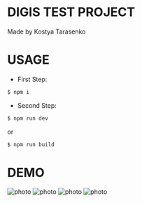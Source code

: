 # DIGIS TEST PROJECT
Made by Kostya Tarasenko
# USAGE
* First Step:
```sh
$ npm i
```
* Second Step:
```sh
$ npm run dev
```
or
```sh
$ npm run build
```
# DEMO
![photo](https://lh3.googleusercontent.com/lvn8k7c5Af7hvnXtBOG522dcZqWPomyxVMDqZ51xfCV33GHC8_gWvQaNLfSgMFE59IcmyERB9yk_Yz3q7Afeecn1-g15Q-aXw3AVEOcJtWCo4QqydY1MvK4k1WUb9E_ZWpOyhtYAVyRvX2EuyQDHiNpHnzSwrPZ-Di3w1pzx8Yi3lfEKst3Mn6buFGl6fH33POoQE71wgAtxJdFXEAGr-0BjA_NZGm0pF9ivi3Mp_r_dQCapajaOQwJsS6pLtG7rwJlZ6jN_3fclqOAXVkogVYxgByQMo2A3zCvlCm_kjrMXtlQnMlgyE9nbAP6_cmB2pYJ0zf-RnzLtn440Izqkof3UU-4ADkDb_0173bMCAb630AJ2YoIhNd_1PIciXu7Bez-U--xLXX7tdJZ_9jWZflIVPtCrENthHOaZ3PybpdYZdDXhZLDgzoZrVbyXrF8kNzOw9Q22bhMOmgVBoG90eAwx6xtjCPpN-7WthY6s-TpS5cNwvWllZEB1RLj4wvERxR8C4fxB88rDkB5O5RXg_9-xSWowAmuOYmoYBgzQh6rZVx0rm5-ne7Wm2ZqGZ50QRJuIqhM62PGUJhdNH3350hz2lPLhLPQefAMUGmlHnxXMtR0iYp4DpvXMMHxev-GfmVkz1rVK-MuLGYZ_4OGloz3HTsSWEY-ix7_xpdKzBziLW74-H3SuyqW5m_UryfgxiA5OBFelgR5EcJmlujDRbDuVlhAehLz7r6B5VCjcx6Xnapu3=w990-h631-no)
![photo](https://lh3.googleusercontent.com/XKegeEZHBG1wBq-YCD00EHsyMZOfKSqK0so2ZBDOE5fbuNonrgmBI6lg9Wg-RHONQrWe4mxYig17bLnA1PTHAGLiLhTBsQJQtBy8vGIyrW0O9awN6N-TN0yo8hK4HjpWFnuDGWjhEz-rBQdvYzSo-bkY1ym2TmesQ2A_bkvEMc6xBkBXxAYYYB3WBLeMyMds59dZU-Nb5aVpcpejrtMaOeLFORed3XhudyCfXA_8U2gjrSjwk46SGd1jBIL6iqhgiP49DTvVu4MeQmKiD8gd7pbmG1mDUbRTMjbihShFSpei3eOVzeQ4n6VChjoT_KF0ST2DIWfUVH-iCHAaQApi_HXLOI5oWF6AhTRzUT07nVxFxiyIsH5xuFZp4EtnBqnPfRPKQGaJAMsw20Lmy8VmBkYY9SdueeCK60HU3qU5Ufg6u5-XZXb2ck3nvTUtAizzprWkQhbgD-h0aHcMEyWi-90WpAEsdJYKXODq2VjxuYnzgHs66K2p0817-H180EZRy-Ogy_ddGfj3S4A6TWeAjOHuNLWHlu1KCmJOXR5V0-FlPmsM6-eERr0g_Ij3_yiCZ2xLtCoI8aQg99ybII4Ne-zVJR6vK2X7X3YyT88AQDi9eP7vcjmbD8OvnUqHu2YlxwdtZohqF5P3UTrLKgSksh69y-AuprSzZlHKYnY_r4eHWjpknRJiKrGTJV-iclwxqq0_vF9T3V6CrvFi_ZXv1xKWe0mO1XQ5WsOmroN1A8HrSy0O=w990-h631-no)
![photo](https://lh3.googleusercontent.com/lKfEbywppASdXEeDcNPS56fD4xY8aJGevGB5lWZvThwRrAo08LKb9_UtGClsVT4KBiLeCql9vfzBpVZOHUeizBvaoMcgxcIlJ1hpEburOSjouWYnA6MSSHQCkYGs8lrY3GfcAL5K5dYN43ZCW-jRykHeNL0yE1853KgEPz78yvvgSIWVoaFfbHJNos652-hoYHHglB_xuIJjBwzkNw8ViULmaOYfjwC-PYd23TWGMY2ucp54w8wC-vDPw-YWuSSZU2cUPHbURcWOd7duDjdiE1aMXcXJsBlSLwH6v7yX1ug7c5bjycSqKikGlHjVlWBFOfmuhJCeM93VvQxm2bgoN1m1x7u_8hfEI4EHdyFgWcIeyqroxMqSoBRLTOw2-Pws400BNB-TY-RgZ5JtkFn0-ez3nYgKXbdDeDOU0Udodx1NXTT-Z9W357_IJRJoRvZx1wG1irNTln97jhjSgXDWnT6wIS8yivfWZPZ_pFx_zTniS5rxdJPf0f-y61BTMuCHJh4NErAALMVEI95tyAEtDAWTCqr-ubF-_fGvEqMgMrWmTLZadW1ZIMlCqAjk1WuiioIpQdc28zU424lk8FWu0817N7DKaXnvPPbsKha8-DJilVHh0z1hoaNI8eISo87EQECd2_dXBWabaPbaN49QTR1EhwxQ_iC0GhKp3xq577Il104EkExuNWX3iC9KrHf9U-tEtnXzEtCJ80E8rZ1Y-MpjDDSvBa8BluMry4PK0ACPRLYp=w990-h631-no)
![photo](https://lh3.googleusercontent.com/cq_qPdn_b5e3HMIaFDtLJnRG4Z-tinohJfWy7LgeQ4FXIcL2GccYeF_nkKvqoAIrptJqNjOCUcDMBZAmsHXTxQxmNJfoWc91aCbtm7wrdpyKRz9n5eI87VlrBfcI71lzpBTwRwqwwGQZKhf75nQhzm3HipD_Y3JUQ7z9OrOJ8kIjI8vfzWLUKO5qHyFWnpSjoA8Lf0vDoo1XP-213OSKrvE_Wkje-X9iqDxVBDxGiQxBhcObN8iKi7V0Q8SK0uLHp5Rfyf7lUyFRZL7lJncGawndcNxucAGJr0oIXjZigg8dqq30HyHG06k5dnQWQysCyun8hLcibiDXwmod7P60Qrt9Rl_C9iOuF3fqwOeEmY13cvdjNT_Y7TNoeSuXGbkYoyumCSpbDNbTyKZSn4egaZlC_FsEt31BdJRHVFoGdHJ8-8Sge6nHASvxuU7dUFdaz7G0spbQUeytOvzrhWM9-rrHDdo-ICOUlMps9vw0LSeFaQmBPQbM_nKOXME0HpRgexWhlM8X8QYBaAxPJKDkw-hjqSZlIzZIOBCjq09oKP2HcYR_WmneZa699p5TQfLnTw2BeQgC_FP5MNMgeeH0cyEc4Fn-7iaDhHofYUuTOb_vysFNw-BnEQG_o0il2yVI0lDK6qHk8JeJQEpa0nslFJrez89Zv1ae7u7TZR4gtBU1f8Op3-exRPZALrP7GfTK3SPrdBJBAEAj_KQ1d2LfNFnYYLy9d9WPUTscJkK4nB6Z74o9=w2478-h1578-no)
